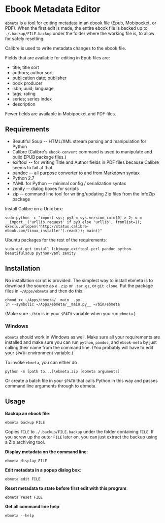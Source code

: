 # Ebook Metadata Editor


`ebmeta` is a tool for editing metadata in an ebook file (Epub,
Mobipocket, or PDF). When the first edit is made, the entire ebook file
is backed up to `./.backup/FILE.backup` under the folder where the
working file is, to allow for safely resetting.

Calibre is used to write metadata changes to the ebook file.

Fields that are available for editing in Epub files are:

* title; title sort
* authors; author sort
* publication date; publisher
* book producer
* isbn; uuid; language
* tags; rating
* series; series index
* description

Fewer fields are available in Mobipocket and PDF files.


## Requirements


* Beautiful Soup -- HTML/XML stream parsing and manipulation for Python
* Calibre (Calibre's `ebook-convert` command is used to manipulate and
  build EPUB package files.)
* exiftool -- for writing Title and Author fields in PDF files because
  Calibre seems to fail at that
* pandoc -- all purpose converter to and from Markdown syntax
* Python 2.7
* YAML for Python -- minimal config / serialization syntax
* zenity -- dialog boxes for scripts
* zip -- command line tool for writing/updating Zip files from the
  InfoZip package

Install Calibre on a Unix box:

    sudo python -c "import sys; py3 = sys.version_info[0] > 2; u = __import__('urllib.request' if py3 else 'urllib', fromlist=1); exec(u.urlopen('http://status.calibre-ebook.com/linux_installer').read()); main()"

Ubuntu packages for the rest of the requirements:

    sudo apt-get install libimage-exiftool-perl pandoc python-beautifulsoup python-yaml zenity


## Installation


No installation script is provided. The simplest way to install ebmeta
is to download the source as a `.zip` or `.tar.gz`, or `git clone`. Put
the package files in `~/Apps/ebmeta` and then do this:

    chmod +x ~/Apps/ebmeta/__main__.py
    ln --symbolic ~/Apps/ebmeta/__main.py__ ~/bin/ebmeta

(Make sure `~/bin` is in your `$PATH` variable when you run `ebmeta`.)


### Windows


`ebmeta` should work in Windows as well. Make sure all your requirements
are installed and make sure you can run `python`, `pandoc`, and
`ebook-meta` by just calling their name from the command line. (You
probably will have to edit your `$PATH` environment variable.)

To invoke `ebmeta`, you can either do

    python -m [path to...]\ebmeta.zip [ebmeta arguments]

Or create a batch file in your `$PATH` that calls Python in this way and
passes command line arguments through to ebmeta.


## Usage


**Backup an ebook file**:

    ebmeta backup FILE

Copies `FILE` to `./.backup/FILE.backup` under the folder containing
`FILE`. If you screw up the outer `FILE` later on, you can just extract
the backup using a Zip archiving tool.

**Display metadata on the command line**:

    ebmeta display FILE

**Edit metadata in a popup dialog box**:

    ebmeta edit FILE

**Reset metadata to state before first edit with this program**:

    ebmeta reset FILE

**Get all command line help**:

    ebmeta --help
